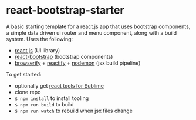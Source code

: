 react-bootstrap-starter
========================

A basic starting template for a react.js app that uses bootstrap components, a simple data driven ui router and menu component, along with a build system. Uses the following:

- [react.js](http://facebook.github.io/react/) (UI library)
- [react-bootstrap](http://react-bootstrap.github.io) (bootstrap components)
- [browserify](http://browserify.org) + [reactify](https://github.com/andreypopp/reactify) + [nodemon](http://nodemon.io) (jsx build pipeline)

To get started:

- optionally get [react tools for Sublime](https://github.com/reactjs/sublime-react)
- clone repo
- `$ npm install` to install tooling
- `$ npm run build` to build
- `$ npm run watch` to rebuild when jsx files change 

